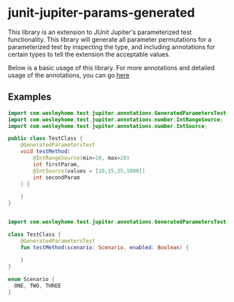 # junit-jupiter-params-generated
This library is an extension to JUnit Jupiter's parameterized test functionality. 
This library will generate all parameter permutations for a parameterized test by inspecting the type, 
and including annotations for certain types to tell the extension the acceptable values. 

Below is a basic usage of this library. For more annotations and detailed usage of the annotations,
you can go [here](annotations/index.html)

## Examples
```java
import com.wesleyhome.test.jupiter.annotations.GeneratedParametersTest;
import com.wesleyhome.test.jupiter.annotations.number.IntRangeSource;
import com.wesleyhome.test.jupiter.annotations.number.IntSource;

public class TestClass { 
    @GeneratedParametersTest
    void testMethod(
        @IntRangeSource(min=10, max=20) 
        int firstParam, 
        @IntSource(values = [10,15,25,1000]) 
        int secondParam 
    ) {
        
    }
}
```

```kotlin

import com.wesleyhome.test.jupiter.annotations.GeneratedParametersTest

class TestClass {
    @GeneratedParametersTest
    fun testMethod(scenario: Scenario, enabled: Boolean) {
        
    }
}

enum Scenario {
  ONE, TWO, THREE
}

```
